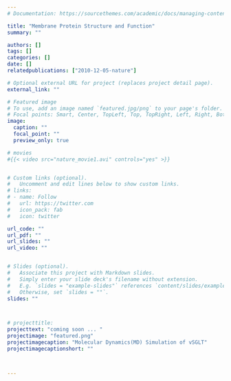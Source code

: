 ```yaml
---
# Documentation: https://sourcethemes.com/academic/docs/managing-content/

title: "Membrane Protein Structure and Function"
summary: ""

authors: []
tags: []
categories: []
date: [] 
relatedpublications: ["2010-12-05-nature"]

# Optional external URL for project (replaces project detail page).
external_link: ""

# Featured image
# To use, add an image named `featured.jpg/png` to your page's folder.
# Focal points: Smart, Center, TopLeft, Top, TopRight, Left, Right, BottomLeft, Bottom, BottomRight.
image:
  caption: ""
  focal_point: ""
  preview_only: true

# movies
#{{< video src="nature_movie1.avi" controls="yes" >}}


# Custom links (optional).
#   Uncomment and edit lines below to show custom links.
# links:
# - name: Follow
#   url: https://twitter.com
#   icon_pack: fab
#   icon: twitter

url_code: ""
url_pdf: ""
url_slides: ""
url_video: ""


# Slides (optional).
#   Associate this project with Markdown slides.
#   Simply enter your slide deck's filename without extension.
#   E.g. `slides = "example-slides"` references `content/slides/example-slides.md`.
#   Otherwise, set `slides = ""`.
slides: ""



# projecttitle: 
projecttext: "coming soon ... "
projectimage: "featured.png"
projectimagecaption: "Molecular Dynamics(MD) Simulation of vSGLT"
projectimagecaptionshort: ""



---
```


